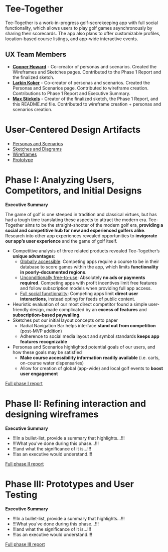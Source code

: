 # Tee-Together

Tee-Together is a work-in-progress golf-scorekeeping app with full social functionality, which allows users to play golf games asynchronously by sharing their scorecards. The app also plans to offer customizable profiles, location-based course listings, and app-wide interactive events.

## UX Team Members

* **[Cooper Howard](https://github.com/UsabilityEngineering/ux-portfolio-copper-glitch)** - Co-creator of personas and scenarios. Created the Wireframes and Sketches pages. Contributed to the Phase 1 Report and the finalized sketch.
* **[Larkin Koker](https://github.com/UsabilityEngineering/ux-portfolio-lkoker)** - Co-creator of personas and scenarios. Created the Personas and Scenarios page. Contributed to wireframe creation. Contributions to Phase 1 Report and Executive Summary.
* **[Max Stickels](https://github.com/UsabilityEngineering/ux-portfolio-maxwellstickels)** - Creator of the finalized sketch, the Phase 1 Report, and this README.md file. Contributed to wireframe creation + personas and scenarios creation.

# User-Centered Design Artifacts
 
* [Personas and Scenarios](personas/)
* [Sketches and Diagrams](sketches/)
* [Wireframes](wireframes/)
* [Prototype](#)

# Phase I: Analyzing Users, Competitors, and Initial Designs

**Executive Summary**

The game of golf is one steeped in tradition and classical virtues, but has had a tough time translating these aspects to attract the modern era. Tee-Together aims to be the straight-shooter of the modern golf era, **providing a social and competitive hub for new and experienced golfers alike**. Research into other app experiences revealed opportunities to **invigorate our app’s user experience** and the game of golf itself.
- Competitive analysis of three related products revealed Tee-Together’s **unique advantages**:
  - <ins>Globally accessible</ins>: Competing apps require a course to be in their database to score games within the app, which limits **functionality in poorly-documented regions**.
  - <ins>Unconditionally free-to-use</ins>: Absolutely **no ads or payments required**. Competing apps with profit incentives limit free features and follow subscription models when providing full app access.
  - <ins>Full social functionality</ins>: Competing apps limit **direct user interactions**, instead opting for feeds of public content.
- Heuristic evaluation of our most direct competitor found a simple user-friendly design, made complicated by an **excess of features** and **subscription-based paywalling**.
- Sketches put our initial layout concepts onto paper
  - Radial Navigation Bar helps interface **stand out from competition** (post-MVP addition)
  - Adherence to social media layout and symbol standards **keeps app features recognizable**
- Personas and Scenarios highlighted potential goals of our users, and how these goals may be satisfied
  - **Make course accessibility information readily available** (i.e. carts, on-course water dispensaries)
  - Allow for creation of global (app-wide) and local golf events to **boost user engagement**


[Full phase I report](phaseI/)

# Phase II: Refining interaction and designing wireframes

**Executive Summary**

* !!!In a bullet-list, provide a summary that highlights...!!!
* !!!What you've done during this phase...!!!
* !!!and what the significance of it is...!!!
* !!!as an executive would understand.!!!

[Full phase II report](phaseII/)

# Phase III: Prototypes and User Testing

**Executive Summary**

* !!!In a bullet-list, provide a summary that highlights...!!!
* !!!What you've done during this phase...!!!
* !!!and what the significance of it is...!!!
* !!!as an executive would understand.!!!

[Full phase III report](phaseIII/)
